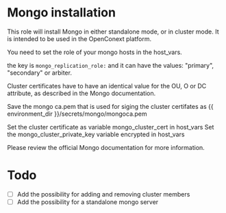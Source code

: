 # Mongo installation
This role will install Mongo in either standalone mode, or in cluster mode. It is intended to be used in the OpenConext platform.

You need to set the role of your mongo hosts in the host_vars.

the key is `mongo_replication_role:` and it can have the values: "primary", "secondary" or arbiter.

Cluster certificates have to have an identical value for the OU, O or DC attribute, as described in the Mongo documentation.

Save the mongo ca.pem that is used for siging the cluster certifates as {{ environment_dir }}/secrets/mongo/mongoca.pem

Set the cluster certificate as variable mongo_cluster_cert in host_vars
Set the mongo_cluster_private_key variable encrypted in host_vars

Please review the official Mongo documentation for more information.

# Todo
- [ ] Add the possibility for adding and removing cluster members
- [ ] Add the possibility for a standalone mongo server
